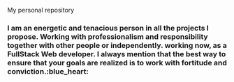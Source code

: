 My personal repository
<div>
  <h3>
  I am an energetic and tenacious person in all the projects I propose. 
  Working with professionalism and responsibility together with other people or independently.
  working now, as a FullStack Web developer. I always mention that the best way to ensure that 
  your goals are realized is to work with fortitude and conviction.:blue_heart:
  </h3>
</div>




